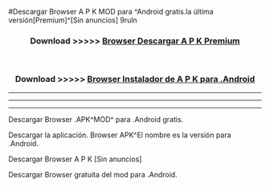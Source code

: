 #Descargar Browser  A P K MOD para ^Android gratis.la última versión[Premium]^[Sin anuncios] 9ruln



<div align="center">
<h3>Download >>>>> <a href="https://es-web.web.app/?es= ${title}">Browser  Descargar A P K Premium</a></h3><br>

<h3>Download >>>>> <a href="https://es-web.web.app/?es= ${title}">Browser  Instalador de A P K para .Android</a></h3>
</div>


----------------------------------------------------------

----------------------------------------------------------

----------------------------------------------------------

Descargar Browser  .APK^MOD^ para .Android gratis.

Descargar la aplicación. Browser  APK^El nombre es la versión para .Android.

Descargar Browser  A P K [Sin anuncios]

Descargar Browser  gratuita del mod para .Android.